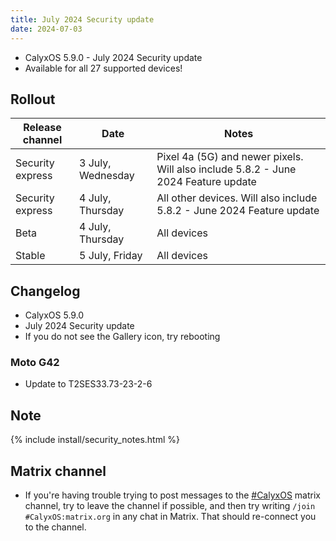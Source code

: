 ```yaml
---
title: July 2024 Security update
date: 2024-07-03
---
```


* CalyxOS 5.9.0 - July 2024 Security update
* Available for all 27 supported devices!


## Rollout

| Release channel  | Date   | Notes |
| ---------------- | ------ | ------ |
| Security express | 3 July, Wednesday | Pixel 4a (5G) and newer pixels. Will also include 5.8.2 - June 2024 Feature update |
| Security express | 4 July, Thursday | All other devices. Will also include 5.8.2 - June 2024 Feature update |
| Beta | 4 July, Thursday | All devices |
| Stable | 5 July, Friday | All devices |

## Changelog
* CalyxOS 5.9.0
* July 2024 Security update
* If you do not see the Gallery icon, try rebooting

### Moto G42
* Update to T2SES33.73-23-2-6

## Note

{% include install/security_notes.html %}

## Matrix channel

* If you're having trouble trying to post messages to the [#CalyxOS](https://app.element.io/#/room/#CalyxOS:matrix.org) matrix channel, try to leave the channel if possible, and then try writing `/join #CalyxOS:matrix.org` in any chat in Matrix. That should re-connect you to the channel.

